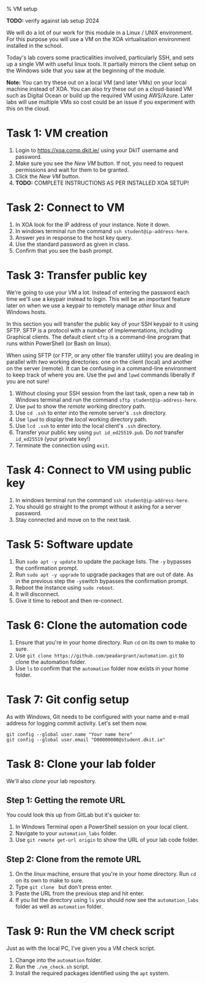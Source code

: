 % VM setup

**TODO:** verify against lab setup 2024

We will do a lot of our work for this module in a Linux / UNIX environment.
For this purpose you will use a VM on the XOA virtualisation environment installed in the school.

Today's lab covers some practicalities involved, particularly SSH, and sets up a single VM with useful linux tools. 
It partially mirrors the client setup on the Windows side that you saw at the beginning of the module.

**Note:**
You can try these out on a local VM (and later VMs) on your local machine instead of XOA.
You can also try these out on a cloud-based VM such as Digital Ocean or build up the required VM using AWS/Azure.
Later labs will use multiple VMs so cost could be an issue if you experiment with this on the cloud. 


# Task 1: VM creation

1. Login to https://xoa.comp.dkit.ie/ using your DkIT username and password.
2. Make sure you see the *New VM* button.   If not, you need to request permissions and wait for them to be granted.
3. Click the *New VM* button. 
4. **TODO:** COMPLETE INSTRUCTIONS AS PER INSTALLED XOA SETUP!


# Task 2: Connect to VM

1. In XOA look for the IP address of your instance. Note it down. 
2. In windows terminal run the command `ssh student@ip-address-here`. 
3. Answer *yes* in response to the host key query.
4. Use the standard password as given in class.
5. Confirm that you see the bash prompt.


# Task 3: Transfer public key

We're going to use your VM a lot.
Instead of entering the password each time we'll use a keypair instead to login.
This will be an important feature later on when we use a keypair to remotely manage *other* linux and Windows hosts. 

In this section you will transfer the public key of your SSH keypair to it using SFTP.
SFTP is a protocol with a number of implementations, including Graphical clients.
The default client `sftp` is a command-line program that runs within PowerShell (or Bash on linux).

When using SFTP (or FTP, or any other file transfer utility) you are dealing in parallel with *two* working directories: one on the client (local) and another on the server (remote).
It can be confusing in a command-line environment to keep track of where you are.
Use the `pwd` and `lpwd` commands liberally if you are not sure!

1. Without closing your SSH session from the last task, open a new tab in Windows terminal and run the command `sftp student@ip-address-here`.
2. Use `pwd` to show the *remote* working directory path. 
3. Use `cd .ssh` to enter into the remote server's `.ssh` directory.
4. Use `lpwd` to display the *local* working directory path. 
5. Use `lcd .ssh` to enter into the local client's `.ssh` directory. 
6. Transfer your public key using `put id_ed25519.pub`. Do *not* transfer `id_ed25519` (your private key!)
7. Terminate the connection using `exit`.


# Task 4: Connect to VM using public key

1. In windows terminal run the command `ssh student@ip-address-here`. 
2. You should go straight to the prompt without it asking for a server password.
3. Stay connected and move on to the next task.


# Task 5: Software update

1. Run `sudo apt -y update` to update the package lists. The `-y` bypasses the confirmation prompt.
2. Run `sudo apt -y upgrade` to upgrade packages that are out of date. As in the previous step the `-y`switch bypasses the confirmation prompt.
3. Reboot the instance using `sudo reboot`. 
4. It will disconnect.
5. Give it time to reboot and then re-connect.


# Task 6: Clone the automation code

1. Ensure that you're in your home directory. Run `cd` on its own to make to sure.
2. Use `git clone https://github.com/peadargrant/automation.git` to clone the automation folder.
3. Use `ls` to confirm that the `automation` folder now exists in your home folder.


# Task 7: Git config setup

As with Windows, Git needs to be configured with your name and e-mail address for logging commit activity.
Let's set them now. 

	git config --global user.name "Your name here"
	git config --global user.email "D00000000@student.dkit.ie"


# Task 8: Clone your lab folder

We'll also *clone* your lab repository. 

## Step 1: Getting the remote URL

You could look this up from GitLab but it's quicker to:

1. In Windows Terminal open a PowerShell session on your local client. 
2. Navigate to your `automation_labs` folder.
3. Use `git remote get-url origin` to show the URL of your lab code folder.


## Step 2: Clone from the remote URL

1. On the *linux* machine, ensure that you're in your home directory. 
   Run `cd` on its own to make to sure.
2. Type `git clone ` but don't press enter.
3. Paste the URL from the previous step and hit enter.
4. If you list the directory using `ls` you should now see the `automation_labs` folder as well as `automation` folder.


# Task 9: Run the VM check script

Just as with the local PC, I've given you a VM check script.

1. Change into the `automation` folder.
2. Run the `./vm_check.sh` script. 
3. Install the required packages identified using the `apt` system.


